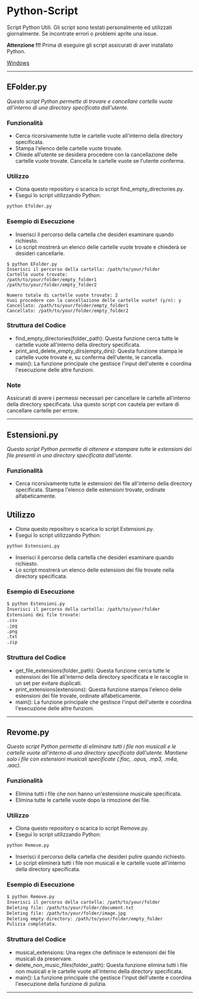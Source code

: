 # Python-Script

Script Python Utili. Gli script sono testati personalmente ed utilizzati giornalmente. Se incontrate errori o problemi aprite una issue.

**Attenzione !!!**
Prima di eseguire gli script assicurati di aver installato Python.

[Windows](https://www.python.org/downloads/)

---

## EFolder.py

_Questo script Python permette di trovare e cancellare cartelle vuote all'interno di una directory specificata dall'utente._

### Funzionalità

- Cerca ricorsivamente tutte le cartelle vuote all'interno della directory specificata.
- Stampa l'elenco delle cartelle vuote trovate.
- Chiede all'utente se desidera procedere con la cancellazione delle cartelle vuote trovate.
  Cancella le cartelle vuote se l'utente conferma.

### Utilizzo

- Clona questo repository o scarica lo script find_empty_directories.py.
- Esegui lo script utilizzando Python:

```sh
python Efolder.py
```

### Esempio di Esecuzione

- Inserisci il percorso della cartella che desideri esaminare quando richiesto.
- Lo script mostrerà un elenco delle cartelle vuote trovate e chiederà se desideri cancellarle.

```
$ python EFolder.py
Inserisci il percorso della cartella: /path/to/your/folder
Cartelle vuote trovate:
/path/to/your/folder/empty_folder1
/path/to/your/folder/empty_folder2

Numero totale di cartelle vuote trovate: 2
Vuoi procedere con la cancellazione delle cartelle vuote? (y/n): y
Cancellato: /path/to/your/folder/empty_folder1
Cancellato: /path/to/your/folder/empty_folder2
```

### Struttura del Codice

- find_empty_directories(folder_path): Questa funzione cerca tutte le cartelle vuote all'interno della directory specificata.
- print_and_delete_empty_dirs(empty_dirs): Questa funzione stampa le cartelle vuote trovate e, su conferma dell'utente, le cancella.
- main(): La funzione principale che gestisce l'input dell'utente e coordina l'esecuzione delle altre funzioni.

### Note

Assicurati di avere i permessi necessari per cancellare le cartelle all'interno della directory specificata.
Usa questo script con cautela per evitare di cancellare cartelle per errore.

---

## Estensioni.py

_Questo script Python permette di ottenere e stampare tutte le estensioni dei file presenti in una directory specificata dall'utente._

### Funzionalità

- Cerca ricorsivamente tutte le estensioni dei file all'interno della directory specificata.
  Stampa l'elenco delle estensioni trovate, ordinate alfabeticamente.

## Utilizzo

- Clona questo repository o scarica lo script Estensioni.py.
- Esegui lo script utilizzando Python:

```sh
python Estensioni.py
```

- Inserisci il percorso della cartella che desideri esaminare quando richiesto.
- Lo script mostrerà un elenco delle estensioni dei file trovate nella directory specificata.

### Esempio di Esecuzione

```sh
$ python Estensioni.py
Inserisci il percorso della cartella: /path/to/your/folder
Estensioni dei file trovate:
.csv
.jpg
.png
.txt
.zip
```

### Struttura del Codice

- get_file_extensions(folder_path): Questa funzione cerca tutte le estensioni dei file all'interno della directory specificata e le raccoglie in un set per evitare duplicati.
- print_extensions(extensions): Questa funzione stampa l'elenco delle estensioni dei file trovate, ordinate alfabeticamente.
- main(): La funzione principale che gestisce l'input dell'utente e coordina l'esecuzione delle altre funzioni.

---

## Revome.py

_Questo script Python permette di eliminare tutti i file non musicali e le cartelle vuote all'interno di una directory specificata dall'utente. Mantiene solo i file con estensioni musicali specificate (.flac, .opus, .mp3, .m4a, .aac)._

### Funzionalità

- Elimina tutti i file che non hanno un'estensione musicale specificata.
- Elimina tutte le cartelle vuote dopo la rimozione dei file.

### Utilizzo

- Clona questo repository o scarica lo script Remove.py.
- Esegui lo script utilizzando Python:

```sh
python Remove.py

```

- Inserisci il percorso della cartella che desideri pulire quando richiesto.
- Lo script eliminerà tutti i file non musicali e le cartelle vuote all'interno della directory specificata.

### Esempio di Esecuzione

```sh
$ python Remove.py
Inserisci il percorso della cartella: /path/to/your/folder
Deleting file: /path/to/your/folder/document.txt
Deleting file: /path/to/your/folder/image.jpg
Deleting empty directory: /path/to/your/folder/empty_folder
Pulizia completata.
```

### Struttura del Codice

- musical_extensions: Una regex che definisce le estensioni dei file musicali da preservare.
- delete_non_music_files(folder_path): Questa funzione elimina tutti i file non musicali e le cartelle vuote all'interno della directory specificata.
- main(): La funzione principale che gestisce l'input dell'utente e coordina l'esecuzione della funzione di pulizia.

---
